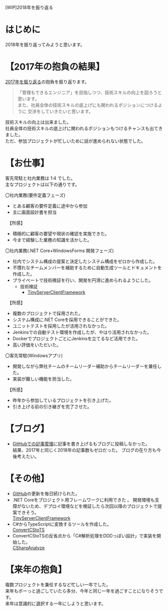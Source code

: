 [WIP]2018年を振り返る

# はじめに
2018年を振り返ってみようと思います。

# 【2017年の抱負の結果】
[2017年を振り返る](https://kazenetu.exblog.jp/238132433/)の抱負を振り返ります。  

> 「管理もできるエンジニア」を目指しつつ、技術スキルの向上を図ろうと思います。  
> また、社員全体の技術スキルの底上げにも関われるポジションにつけるように
> 交渉をしていきたいと思います。  

技術スキルの向上は出来ました。  
社員全体の技術スキルの底上げに関われるポジションもつけるチャンスも出てきました。  
ただ、参加プロジェクトが忙しいために話が進められない状態でした。

# 【お仕事】
客先常駐と社内業務は 1:4 でした。  
主なプロジェクトは以下の通りです。

〇社内業務(要件定義フェーズ)  
 * とある顧客の要件定義に途中から参加  
 * 主に画面設計書を担当

　【所感】
   * 積極的に顧客の要望や現状の確認を実施できた。
   * 今まで経験した業務の知識を活かした。


〇社内業務(.NET Core+WindowsForms 開発フェーズ)  
 * 社内でシステム構成の提案と決定したシステム構成をゼロから作成した。  
 * 不慣れなチームメンバーを補助するために自動生成ツールとドキュメントを作成した。  
 * プライベートで技術検証を行い、開発を円滑に進められるようにした。  
   * 技術検証  
     * [TinyServerClientFramework](https://github.com/kazenetu/TinyServerClientFramework)  

　【所感】
   * 複数のプロジェクトで採用された。
   * システム構成に.NET Coreを採用できることができた。
   * ユニットテストを採用したが活用されなかった。
   * Jenkinsでの自動テスト環境を作成したが、やはり活用されなかった。
   * DockerでプロジェクトごとにJenkinsを立てるなど活用できた。
   * 高い評価をいただいた。  

〇客先常駐(Windowsアプリ)  
 * 開発しながら弊社チームのチームリーダー補助からチームリーダーを兼任した。  
 * 実装が難しい機能を担当した。

　【所感】
 * 昨年から参加しているプロジェクトを引き上げた。
 * 引き上げる前の引き継ぎを完了させた。

# 【ブログ】
* [GitHubでの記事管理](https://github.com/kazenetu/blog-reports)に記事を書き上げるもブログに投稿しなかった。  
結果、2017年と同じく2018年の記事数もゼロだった。
ブログの在り方も今後考えたい。

# 【その他】
* [GitHub](https://github.com/kazenetu)の更新を毎日続けられた。  
* .NET Coreをプロジェクト用フレームワークに利用できた  。
  開発環境も支障がないため、デプロイ環境などを検証したら次回以降のプロジェクトで提案できそう。  
  [TinyServerClientFramework](https://github.com/kazenetu/TinyServerClientFramework)  
* C#からTypeScriptに変換するツールを作成した。  
  [ConvertCStoTS](https://github.com/kazenetu/ConvertCStoTS)  
* ConvertCStoTSの反省点から「C#解析処理をDDDっぽい設計」で実装を開始した。  
  [CSharpAnalyze](https://github.com/kazenetu/CSharpAnalyze)  

# 【来年の抱負】
複数プロジェクトを兼任するなど忙しい一年でした。  
来年もボーっと過ごしていたら多分、今年と同じ一年を過ごすことになりそうです。  
来年は意識的に選択する一年にしようと思います。

